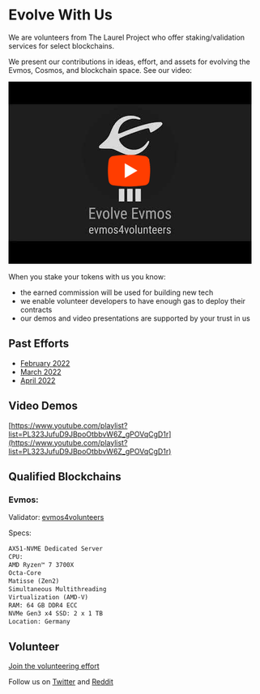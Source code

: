 # Evolve With Us

We are volunteers from The Laurel Project who offer staking/validation services for select blockchains.

We present our contributions in ideas, effort, and assets for evolving the Evmos, Cosmos, and blockchain space. See our video:

[![Evolve Evmos: Volunteer's Validator](https://github.com/the-laurel/evolve.staking/raw/main/images/video1.png)](https://www.youtube.com/watch?v=57oU_nl-96M)


When you stake your tokens with us you know:
- the earned commission will be used for building new tech
- we enable volunteer developers to have enough gas to deploy their contracts
- our demos and video presentations are supported by your trust in us

## Past Efforts

- [February 2022](https://github.com/loredanacirstea/CV/blob/master/evmos/1.%20Feb_2022.md)
- [March 2022](https://github.com/loredanacirstea/CV/blob/master/evmos/2.%20March_2022.md)
- [April 2022](https://github.com/loredanacirstea/CV/blob/master/evmos/3.%20April_2022.md)

## Video Demos

[https://www.youtube.com/playlist?list=PL323JufuD9JBpoOtbbvW6Z_gPOVqCgD1r](https://www.youtube.com/playlist?list=PL323JufuD9JBpoOtbbvW6Z_gPOVqCgD1r)

## Qualified Blockchains

### Evmos: 

Validator: [evmos4volunteers](https://www.mintscan.io/evmos/validators/evmosvaloper17ucx8wx9mz9f2a4ccum536gthydprcum3kcuc2)

Specs:
```
AX51-NVME Dedicated Server
CPU:
AMD Ryzen™ 7 3700X
Octa-Core
Matisse (Zen2)
Simultaneous Multithreading
Virtualization (AMD-V)
RAM: 64 GB DDR4 ECC
NVMe Gen3 x4 SSD: 2 x 1 TB
Location: Germany
```

## Volunteer

[Join the volunteering effort](https://forms.gle/WmSaSbxhHiiA2qZV7)

Follow us on [Twitter](https://twitter.com/provable_laurel) and [Reddit](https://www.reddit.com/r/provable_laurel/)
